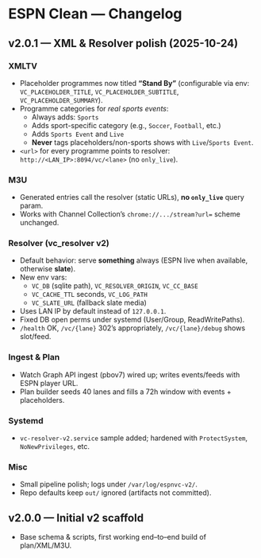# ESPN Clean — Changelog

## v2.0.1 — XML & Resolver polish (2025-10-24)

### XMLTV
- Placeholder programmes now titled **“Stand By”** (configurable via env:
  `VC_PLACEHOLDER_TITLE`, `VC_PLACEHOLDER_SUBTITLE`, `VC_PLACEHOLDER_SUMMARY`).
- Programme categories for *real sports events*:
  - Always adds: `Sports`
  - Adds sport-specific category (e.g., `Soccer`, `Football`, etc.)
  - Adds `Sports Event` and `Live`
  - **Never** tags placeholders/non-sports shows with `Live`/`Sports Event`.
- `<url>` for every programme points to resolver: `http://<LAN_IP>:8094/vc/<lane>` (no `only_live`).

### M3U
- Generated entries call the resolver (static URLs), **no `only_live`** query param.
- Works with Channel Collection’s `chrome://.../stream?url=` scheme unchanged.

### Resolver (vc_resolver v2)
- Default behavior: serve **something** always (ESPN live when available, otherwise **slate**).
- New env vars:
  - `VC_DB` (sqlite path), `VC_RESOLVER_ORIGIN`, `VC_CC_BASE`
  - `VC_CACHE_TTL` seconds, `VC_LOG_PATH`
  - `VC_SLATE_URL` (fallback slate media)
- Uses LAN IP by default instead of `127.0.0.1`.
- Fixed DB open perms under systemd (User/Group, ReadWritePaths).
- `/health` OK, `/vc/{lane}` 302’s appropriately, `/vc/{lane}/debug` shows slot/feed.

### Ingest & Plan
- Watch Graph API ingest (pbov7) wired up; writes events/feeds with ESPN player URL.
- Plan builder seeds 40 lanes and fills a 72h window with events + placeholders.

### Systemd
- `vc-resolver-v2.service` sample added; hardened with `ProtectSystem`, `NoNewPrivileges`, etc.

### Misc
- Small pipeline polish; logs under `/var/log/espnvc-v2/`.
- Repo defaults keep `out/` ignored (artifacts not committed).

## v2.0.0 — Initial v2 scaffold
- Base schema & scripts, first working end–to–end build of plan/XML/M3U.
